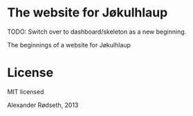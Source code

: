 The website for Jøkulhlaup
=======================

TODO: Switch over to dashboard/skeleton as a new beginning.

The beginnings of a website for Jøkulhlaup

License
=======

MIT licensed

Alexander Rødseth, 2013
